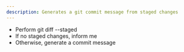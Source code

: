 ```yaml
---
description: Generates a git commit message from staged changes
---
```


* Perform git diff --staged
* If no staged changes, inform me
* Otherwise, generate a commit message
